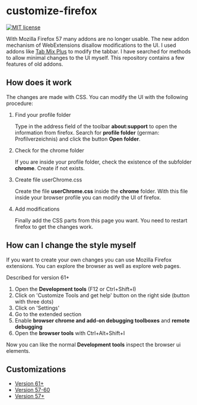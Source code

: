 # customize-firefox

[![MIT license](https://img.shields.io/badge/license-MIT-blue.svg)](./LICENSE.md)

With Mozilla Firefox 57 many addons are no longer usable.
The new addon mechanism of WebExtensions disallow modifications to the UI.
I used addons like [Tab Mix Plus](https://addons.mozilla.org/de/firefox/addon/tab-mix-plus/) to modify the tabbar.
I have searched for methods to allow minimal changes to the UI myself.
This repository contains a few features of old addons.

## How does it work

The changes are made with CSS.
You can modify the UI with the following procedure:

1. Find your profile folder

   Type in the address field of the toolbar **about:support** to open the information from firefox.
   Search for **profile folder** (german: Profilverzeichnis) and click the button **Open folder**.

2. Check for the chrome folder

   If you are inside your profile folder, check the existence of the subfolder **chrome**.
   Create if not exists.

3. Create file userChrome.css

   Create the file **userChrome.css** inside the **chrome** folder.
   With this file inside your browser profile you can modify the UI of firefox.

4. Add modifications

   Finally add the CSS parts from this page you want.
   You need to restart firefox to get the changes work.

## How can I change the style myself

If you want to create your own changes you can use Mozilla Firefox extensions.
You can explore the browser as well as explore web pages.

Described for version 61+

1. Open the **Development tools** (F12 or Ctrl+Shift+I)
2. Click on 'Customize Tools and get help' button on the right side (button with three dots)
3. Click on 'Settings'
4. Go to the extended section
5. Enable **browser chrome and add-on debugging toolboxes** and **remote debugging**
6. Open the **browser tools** with Ctrl+Alt+Shift+I

Now you can like the normal **Development tools** inspect the browser ui elements.

## Customizations

* [Version 61+](https://github.com/inpercima/customize-firefox/blob/master/README_61+.md)
* [Version 57-60](https://github.com/inpercima/customize-firefox/blob/master/README_57-60.md)
* [Version 57+](https://github.com/inpercima/customize-firefox/blob/master/README_57+.md)
